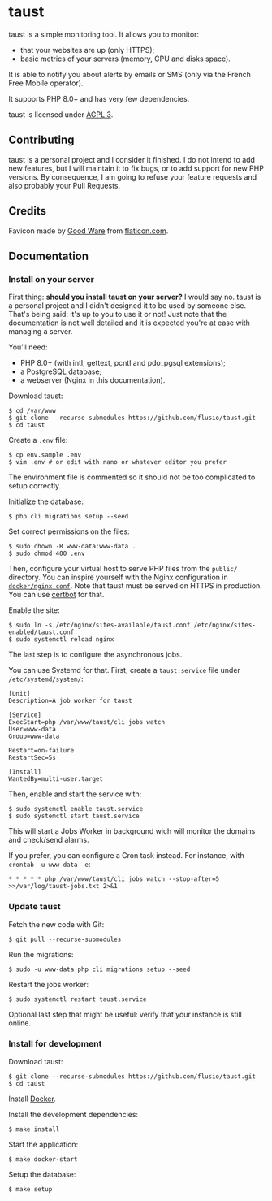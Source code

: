 # taust

taust is a simple monitoring tool.
It allows you to monitor:

- that your websites are up (only HTTPS);
- basic metrics of your servers (memory, CPU and disks space).

It is able to notify you about alerts by emails or SMS (only via the French Free Mobile operator).

It supports PHP 8.0+ and has very few dependencies.

taust is licensed under [AGPL 3](/LICENSE).

## Contributing

taust is a personal project and I consider it finished.
I do not intend to add new features, but I will maintain it to fix bugs, or to add support for new PHP versions.
By consequence, I am going to refuse your feature requests and also probably your Pull Requests.

## Credits

Favicon made by [Good Ware](https://www.flaticon.com/authors/good-ware) from [flaticon.com](https://www.flaticon.com/).

## Documentation

### Install on your server

First thing: **should you install taust on your server?**
I would say no.
taust is a personal project and I didn't designed it to be used by someone else.
That's being said: it's up to you to use it or not!
Just note that the documentation is not well detailed and it is expected you're at ease with managing a server.

You’ll need:

- PHP 8.0+ (with intl, gettext, pcntl and pdo\_pgsql extensions);
- a PostgreSQL database;
- a webserver (Nginx in this documentation).

Download taust:

```console
$ cd /var/www
$ git clone --recurse-submodules https://github.com/flusio/taust.git
$ cd taust
```

Create a `.env` file:

```console
$ cp env.sample .env
$ vim .env # or edit with nano or whatever editor you prefer
```

The environment file is commented so it should not be too complicated to setup correctly.

Initialize the database:

```console
$ php cli migrations setup --seed
```

Set correct permissions on the files:

```console
$ sudo chown -R www-data:www-data .
$ sudo chmod 400 .env
```

Then, configure your virtual host to serve PHP files from the `public/` directory.
You can inspire yourself with the Nginx configuration in [`docker/nginx.conf`](/docker/nginx.conf).
Note that taust must be served on HTTPS in production.
You can use [certbot](https://certbot.eff.org/) for that.

Enable the site:

```console
$ sudo ln -s /etc/nginx/sites-available/taust.conf /etc/nginx/sites-enabled/taust.conf
$ sudo systemctl reload nginx
```

The last step is to configure the asynchronous jobs.

You can use Systemd for that.
First, create a `taust.service` file under `/etc/systemd/system/`:

```systemd
[Unit]
Description=A job worker for taust

[Service]
ExecStart=php /var/www/taust/cli jobs watch
User=www-data
Group=www-data

Restart=on-failure
RestartSec=5s

[Install]
WantedBy=multi-user.target
```

Then, enable and start the service with:

```console
$ sudo systemctl enable taust.service
$ sudo systemctl start taust.service
```

This will start a Jobs Worker in background wich will monitor the domains and check/send alarms.

If you prefer, you can configure a Cron task instead. For instance, with `crontab -u www-data -e`:

```cron
* * * * * php /var/www/taust/cli jobs watch --stop-after=5 >>/var/log/taust-jobs.txt 2>&1
```

### Update taust

Fetch the new code with Git:

```console
$ git pull --recurse-submodules
```

Run the migrations:

```console
$ sudo -u www-data php cli migrations setup --seed
```

Restart the jobs worker:

```console
$ sudo systemctl restart taust.service
```

Optional last step that might be useful: verify that your instance is still online.

### Install for development

Download taust:

```console
$ git clone --recurse-submodules https://github.com/flusio/taust.git
$ cd taust
```

Install [Docker](https://docs.docker.com/engine/install/).

Install the development dependencies:

```console
$ make install
```

Start the application:

```console
$ make docker-start
```

Setup the database:

```console
$ make setup
```

